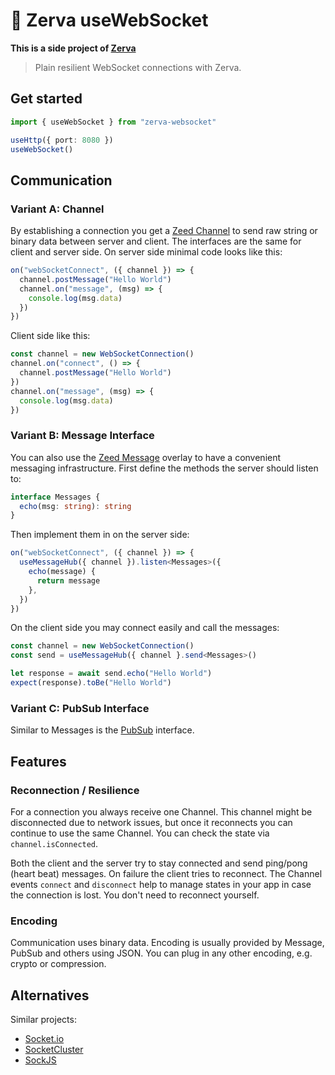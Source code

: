 # 🌱 Zerva useWebSocket

**This is a side project of [Zerva](https://github.com/holtwick/zerva)**

> Plain resilient WebSocket connections with Zerva.

## Get started

```ts
import { useWebSocket } from "zerva-websocket"

useHttp({ port: 8080 })
useWebSocket()
```

## Communication

### Variant A: Channel

By establishing a connection you get a [Zeed Channel](https://github.com/holtwick/zeed/tree/master/src/common/msg#channel) to send raw string or binary data between server and client. The interfaces are the same for client and server side. On server side minimal code looks like this:

```ts
on("webSocketConnect", ({ channel }) => {
  channel.postMessage("Hello World")
  channel.on("message", (msg) => {
    console.log(msg.data)
  })
})
```

Client side like this:

```ts
const channel = new WebSocketConnection()
channel.on("connect", () => {
  channel.postMessage("Hello World")
})
channel.on("message", (msg) => {
  console.log(msg.data)
})
```

### Variant B: Message Interface

You can also use the [Zeed Message](https://github.com/holtwick/zeed/tree/master/src/common/msg#messages) overlay to have a convenient messaging infrastructure. First define the methods the server should listen to:

```ts
interface Messages {
  echo(msg: string): string
}
```

Then implement them in on the server side:

```ts
on("webSocketConnect", ({ channel }) => {
  useMessageHub({ channel }).listen<Messages>({
    echo(message) {
      return message
    },
  })
})
```

On the client side you may connect easily and call the messages:

```ts
const channel = new WebSocketConnection()
const send = useMessageHub({ channel }.send<Messages>()

let response = await send.echo("Hello World")
expect(response).toBe("Hello World")
```

### Variant C: PubSub Interface

Similar to Messages is the [PubSub](https://github.com/holtwick/zeed/tree/master/src/common/msg#pubsub) interface.

## Features

### Reconnection / Resilience

For a connection you always receive one Channel. This channel might be disconnected due to network issues, but once it reconnects you can continue to use the same Channel. You can check the state via `channel.isConnected`.

Both the client and the server try to stay connected and send ping/pong (heart beat) messages. On failure the client tries to reconnect. The Channel events `connect` and `disconnect` help to manage states in your app in case the connection is lost. You don't need to reconnect yourself.

### Encoding

Communication uses binary data. Encoding is usually provided by Message, PubSub and others using JSON. You can plug in any other encoding, e.g. crypto or compression.

## Alternatives

Similar projects:

- [Socket.io](https://socket.io/)
- [SocketCluster](https://socketcluster.io/)
- [SockJS](https://github.com/sockjs/sockjs-client)

